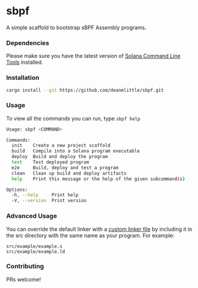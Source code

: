 # sbpf

A simple scaffold to bootstrap sBPF Assembly programs.

### Dependencies

Please make sure you have the latest version of [Solana Command Line Tools](https://docs.solanalabs.com/cli/install) installed.

### Installation
```sh
cargo install --git https://github.com/deanmlittle/sbpf.git
```

### Usage
To view all the commands you can run, type `sbpf help`


```sh
Usage: sbpf <COMMAND>

Commands:
  init    Create a new project scaffold
  build   Compile into a Solana program executable
  deploy  Build and deploy the program
  test    Test deployed program
  e2e     Build, deploy and test a program
  clean   Clean up build and deploy artifacts
  help    Print this message or the help of the given subcommand(s)

Options:
  -h, --help     Print help
  -V, --version  Print version
```

### Advanced Usage

You can override the default linker with a [custom linker file](https://github.com/deanmlittle/sbpf-asm-noop/blob/master/src/noop/noop.ld) by including it in the src directory with the same name as your program. For example:

```
src/example/example.s
src/example/example.ld
```

### Contributing

PRs welcome!